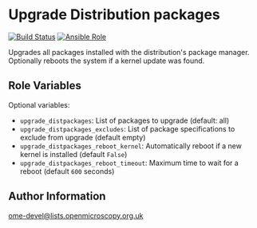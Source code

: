 Upgrade Distribution packages
=============================

[![Build Status](https://travis-ci.org/openmicroscopy/ansible-role-upgrade-distpackages.svg)](https://travis-ci.org/openmicroscopy/ansible-role-upgrade-distpackages)
[![Ansible Role](https://img.shields.io/ansible/role/14871.svg)](https://galaxy.ansible.com/openmicroscopy/upgrade-distpackages/)

Upgrades all packages installed with the distribution's package manager.
Optionally reboots the system if a kernel update was found.


Role Variables
--------------

Optional variables:

- `upgrade_distpackages`: List of packages to upgrade (default: all)
- `upgrade_distpackages_excludes`: List of package specifications to exclude from upgrade (default empty)
- `upgrade_distpackages_reboot_kernel`: Automatically reboot if a new kernel is installed (default `False`)
- `upgrade_distpackages_reboot_timeout`: Maximum time to wait for a reboot (default `600` seconds)


Author Information
------------------

ome-devel@lists.openmicroscopy.org.uk
